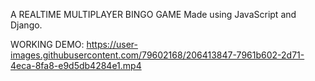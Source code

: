 A REALTIME MULTIPLAYER BINGO GAME
Made using JavaScript and Django.

WORKING DEMO:
https://user-images.githubusercontent.com/79602168/206413847-7961b602-2d71-4eca-8fa8-e9d5db4284e1.mp4

